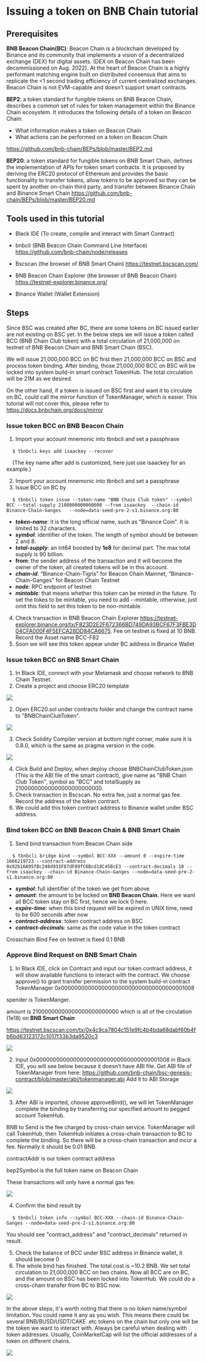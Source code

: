 # Issuing a token on BNB Chain tutorial

## Prerequisites
**BNB Beacon Chain(BC)**: Beacon Chain is a blockchain developed by Binance and its community that implements a vision of a decentralized exchange (DEX) for digital assets. (DEX on Beacon Chain has been decommissioned on Aug. 2022). At the heart of Beacon Chain is a highly performant matching engine built on distributed consensus that aims to replicate the <1 second trading efficiency of current centralized exchanges. Beacon Chain is not EVM-capable and doesn’t support smart contracts.

**BEP2**: a token standard for fungible tokens on BNB Beacon Chain, describes a common set of rules for token management within the Binance Chain ecosystem. It introduces the following details of a token on Beacon Chain:

- What information makes a token on Beacon Chain
- What actions can be performed on a token on Beacon Chain

<https://github.com/bnb-chain/BEPs/blob/master/BEP2.md>

**BEP20**: a token standard for fungible tokens on BNB Smart Chain, defines the implementation of APIs for token smart contracts. It is proposed by deriving the ERC20 protocol of Ethereum and provides the basic functionality to transfer tokens, allow tokens to be approved so they can be spent by another on-chain third party, and transfer between Binance Chain and Binance Smart Chain
<https://github.com/bnb-chain/BEPs/blob/master/BEP20.md>

## Tools used in this tutorial
- Black IDE (To create, compile and interact with Smart Contract)
- bnbcli (BNB Beacon Chain Command Line Interface) <https://github.com/bnb-chain/node/releases>
- Bscscan (the browser of BNB Smart Chain) <https://testnet.bscscan.com/> 

- BNB Beacon Chain Explorer (the browser of BNB Beacon Chain) <https://testnet-explorer.binance.org/> 

- Binance Wallet (Wallet Extension)

## Steps 
Since BSC was created after BC, there are some tokens on BC issued earlier are not existing on BSC yet. In the below steps we will issue a token called BCC (BNB Chain Club token) with a total circulation of 21,000,000 on testnet of BNB Beacon Chain and BNB Smart Chain (BSC).

We will issue 21,000,000 BCC on BC first then 21,000,000 BCC on BSC and process token binding. After binding, those 21,000,000 BCC on BSC will be locked into system build-in smart contract TokenHub. The total circulation will be 21M as we desired. 

On the other hand, if a token is issued on BSC first and want it to circulate on BC, could call the mirror function of TokenManager, which is easier. This tutorial will not cover this, please refer to <https://docs.bnbchain.org/docs/mirror> 
### Issue token BCC on BNB Beacon Chain
1. Import your account mnemonic into tbnbcli and set a passphrase

&nbsp;&nbsp;&nbsp;&nbsp;`$ tbnbcli keys add isaackey --recover`

&nbsp;&nbsp;&nbsp;&nbsp;(The key name after add is customized, here just use isaackey for an example.)

2. Import your account mnemonic into tbnbcli and set a passphrase
3. Issue BCC on BC by

&nbsp;&nbsp;&nbsp;&nbsp;`$ tbnbcli token issue --token-name "BNB Chain Club token" --symbol BCC --total-supply 2100000000000000 --from isaackey  --chain-id Binance-Chain-Ganges   --node=data-seed-pre-2-s1.binance.org:80`

- ***token-name***: it is the long official name, such as "Binance Coin". It is limited to 32 characters.
- ***symbol***: identifier of the token. The length of symbol should be between 2 and 8. 
- ***total-supply***: an int64 boosted by **1e8** for decimal part. The max total supply is 90 billion.
- **from**: the sender address of the transaction and it will become the owner of the token, all created tokens will be in this account.
- ***chain-id***: “Binance-Chain-Tigris” for Beacon Chain Mainnet, “Binance-Chain-Ganges” for Beacon Chain Testnet
- ***node***: RPC endpoint of testnet
- ***mintable***: that means whether this token can be minted in the future. To set the tokes to be mintable, you need to add --mintable, otherwise, just omit this field to set this token to be non-mintable.
4. Check transaction in BNB Beacon Chain Explorer <https://testnet-explorer.binance.org/tx/F823D2E2F672366BD749DA93BCF67F3FBE3D04CFA000F4F5EFCA28DD84CA6675>. Fee on testnet is fixed at 10 BNB. Record the Asset name BCC-F82
5. Soon we will see this token appear under BC address in Binance Wallet 
### Issue token BCC on BNB Smart Chain
1. In Black IDE, connect with your Metamask and choose network to BNB Chain Testnet.
2. Create a project and choose ERC20 template

![](images/create_project.png)

2. Open ERC20.sol under contracts folder and change the contract name to "BNBChainClubToken".

![](images/contract_rename.png)

3. Check Solidity Compiler version at bottom right corner, make sure it is 0.8.0, which is the same as pragma version in the code.

![](images/deploy_contract.png)

4. Click Build and Deploy, when deploy choose BNBChainClubToken.json (This is the ABI file of the smart contract), give name as "BNB Chain Club Token", symbol as "BCC" and totalSupply as 21000000000000000000000000.
6. Check transaction in Bscscan. No extra fee, just a normal gas fee. Record the address of the token contract.
7. We could add this token contract address to Binance wallet under BSC address.
### Bind token BCC on BNB Beacon Chain & BNB Smart Chain
1. Send bind transaction from Beacon Chain side

&nbsp;&nbsp;&nbsp;&nbsp;`$ tbnbcli bridge bind --symbol BCC-XXX --amount 0 --expire-time 1666219723 --contract-address 0x92b16A95fBc248d933F87dF89fC6Bcd18C45BcE3 --contract-decimals 18 --from isaackey --chain-id Binance-Chain-Ganges --node=data-seed-pre-2-s1.binance.org:80`

- ***symbol***: full identifier of the token we get from above
- ***amount***: the amount to be locked on **BNB Beacon Chain**. Here we want all BCC token stay on BC first, hence we lock 0 here.
- ***expire-time***: when this bind request will be expired in UNIX time, need to be 600 seconds after now
- ***contract-address***: token contract address on BSC
- ***contract-decimals***: same as the code value in the token contract

Crosschain Bind Fee on testnet is fixed 0.1 BNB
### Approve Bind Request on BNB Smart Chain
1. In Black IDE, click on Contract and input our token contract address, it will show available functions to interact with the contract. We choose approve() to grant transfer permission to the system build-in contract TokenManager 0x0000000000000000000000000000000000001008

spender is TokenManger. 

amount is 21000000000000000000000000 which is all of the circulation (1e18) on **BNB Smart Chain**

<https://testnet.bscscan.com/tx/0x4c9ca7804c151e9fc4b4bda68dabf60b4fb6bd63123172c1017f33b3da9520c3> 

![](images/approve.png)

2. Input 0x0000000000000000000000000000000000001008 in Black IDE, you will see below because it doesn’t have ABI file. Get ABI file of TokenManager from here: <https://github.com/bnb-chain/bsc-genesis-contract/blob/master/abi/tokenmanager.abi> Add it to ABI Storage

![](images/tokenmanger_missing_abi.png)

3. After ABI is imported, choose approveBind(), we will let TokenManager complete the binding by transferring our specified amount to pegged account TokenHub.

BNB to Send is the fee charged by cross-chain service. TokenManager will call TokenHub, then TokenHub initiates a cross-chain transaction to BC to complete the binding. So there will be a cross-chain transaction and incur a fee. Normally it should be 0.01 BNB.

contractAddr is our token contract address

bep2Symbol is the full token name on Beacon Chain

These transactions will only have a normal gas fee. 

![](images/approve_bind.png)

4. Confirm the bind result by

&nbsp;&nbsp;&nbsp;&nbsp;`$ tbnbcli token info --symbol BCC-XXX --chain-id Binance-Chain-Ganges --node=data-seed-pre-2-s1.binance.org:80`

You should see "contract\_address" and "contract\_decimals" returned in result.

5. Check the balance of BCC under BSC address in Binance wallet, it should become 0
6. The whole bind has finished. The total cost is ~10.2 BNB. We set total circulation to 21,000,000 BCC on two chains. Now all BCC are on BC, and the amount on BSC has been locked into TokenHub. We could do a cross-chain transfer from BC to BSC now.

![](Aspose.Words.09de80c8-76c4-47d4-8af2-a96c3ba1e6a4.008.png)


In the above steps, it's worth noting that there is no token name/symbol limitation. You could name it any as you wish. This means there could be several BNB/BUSD/USDT/CAKE .etc tokens on the chain but only one will be the token we want to interact with. Always be careful when dealing with token addresses. Usually, CoinMarketCap will list the official addresses of a token on different chains.

![](Aspose.Words.09de80c8-76c4-47d4-8af2-a96c3ba1e6a4.009.png)
